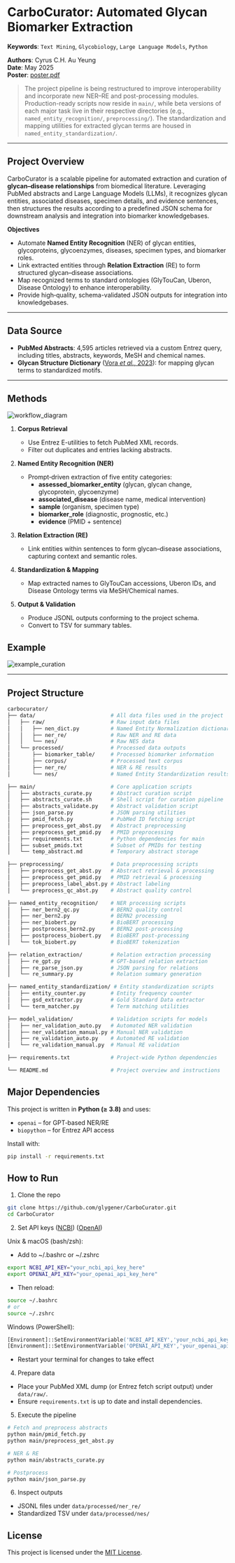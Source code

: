 # CarboCurator: Automated Glycan Biomarker Extraction

**Keywords**: `Text Mining`, `Glycobiology`, `Large Language Models`, `Python`

**Authors**: Cyrus C.H. Au Yeung  
**Date**: May 2025  
**Poster**: [poster.pdf](https://github.com/glygener/CarboCurator/blob/main/figures/poster.pdf#:~:text=poster.pdf)

> The project pipeline is being restructured to improve interoperability and incorporate new NER–RE and post-processing modules. Production-ready scripts now reside in `main/`, while beta versions of each major task live in their respective directories (e.g., `named_entity_recognition/`, `preprocessing/`). The standardization and mapping utilities for extracted glycan terms are housed in `named_entity_standardization/`.

---

## Project Overview

CarboCurator is a scalable pipeline for automated extraction and curation of **glycan–disease relationships** from biomedical literature. Leveraging PubMed abstracts and Large Language Models (LLMs), it recognizes glycan entities, associated diseases, specimen details, and evidence sentences, then structures the results according to a predefined JSON schema for downstream analysis and integration into biomarker knowledgebases.

**Objectives**

- Automate **Named Entity Recognition** (NER) of glycan entities, glycoproteins, glycoenzymes, diseases, specimen types, and biomarker roles.
- Link extracted entities through **Relation Extraction** (RE) to form structured glycan–disease associations.
- Map recognized terms to standard ontologies (GlyTouCan, Uberon, Disease Ontology) to enhance interoperability.
- Provide high‐quality, schema-validated JSON outputs for integration into knowledgebases.

---

## Data Source

- **PubMed Abstracts**: 4,595 articles retrieved via a custom Entrez query, including titles, abstracts, keywords, MeSH and chemical names.
- **Glycan Structure Dictionary** ([Vora *et al.*, 2023](https://pmc.ncbi.nlm.nih.gov/articles/PMC10243773/)): for mapping glycan terms to standardized motifs.

---

## Methods

![workflow_diagram](https://github.com/glygener/CarboCurator/blob/main/figures/workflow_diagram.png#:~:text=workflow_diagram.png)

1. **Corpus Retrieval**  
   - Use Entrez E-utilities to fetch PubMed XML records.  
   - Filter out duplicates and entries lacking abstracts.

2. **Named Entity Recognition (NER)**  
   - Prompt‐driven extraction of five entity categories:  
     - **assessed_biomarker_entity** (glycan, glycan change, glycoprotein, glycoenzyme)  
     - **associated_disease** (disease name, medical intervention)  
     - **sample** (organism, specimen type)  
     - **biomarker_role** (diagnostic, prognostic, etc.)  
     - **evidence** (PMID + sentence)

3. **Relation Extraction (RE)**  
   - Link entities within sentences to form glycan–disease associations, capturing context and semantic roles.

4. **Standardization & Mapping**  
   - Map extracted names to GlyTouCan accessions, Uberon IDs, and Disease Ontology terms via MeSH/Chemical names.

5. **Output & Validation**  
   - Produce JSONL outputs conforming to the project schema.  
   - Convert to TSV for summary tables.

## Example

![example_curation](https://github.com/glygener/CarboCurator/blob/main/figures/curation_example.png#:~:text=curation_example.png)

---

## Project Structure

```bash
carbocurator/  
├── data/                        # All data files used in the project  
│   ├── raw/                     # Raw input data files  
│   │   ├── nen_dict.py          # Named Entity Normalization dictionary  
│   │   ├── ner_re/              # Raw NER and RE data  
│   │   └── nes/                 # Raw NES data  
│   └── processed/               # Processed data outputs  
│       ├── biomarker_table/     # Processed biomarker information  
│       ├── corpus/              # Processed text corpus  
│       ├── ner_re/              # NER & RE results  
│       └── nes/                 # Named Entity Standardization results  

├── main/                        # Core application scripts  
│   ├── abstracts_curate.py      # Abstract curation script  
│   ├── abstracts_curate.sh      # Shell script for curation pipeline  
│   ├── abstracts_validate.py    # Abstract validation script  
│   ├── json_parse.py            # JSON parsing utilities  
│   ├── pmid_fetch.py            # PubMed ID fetching script  
│   ├── preprocess_get_abst.py   # Abstract preprocessing  
│   ├── preprocess_get_pmid.py   # PMID preprocessing  
│   ├── requirements.txt         # Python dependencies for main  
│   ├── subset_pmids.txt         # Subset of PMIDs for testing  
│   └── temp_abstract.md         # Temporary abstract storage  

├── preprocessing/               # Data preprocessing scripts  
│   ├── preprocess_get_abst.py   # Abstract retrieval & processing  
│   ├── preprocess_get_pmid.py   # PMID retrieval & processing  
│   ├── preprocess_label_abst.py # Abstract labeling  
│   └── preprocess_qc_abst.py    # Abstract quality control  

├── named_entity_recognition/    # NER processing scripts  
│   ├── ner_bern2_qc.py          # BERN2 quality control  
│   ├── ner_bern2.py             # BERN2 processing  
│   ├── ner_biobert.py           # BioBERT processing  
│   ├── postprocess_bern2.py     # BERN2 post-processing  
│   ├── postprocess_biobert.py   # BioBERT post-processing  
│   └── tok_biobert.py           # BioBERT tokenization  

├── relation_extraction/         # Relation extraction processing  
│   ├── re_gpt.py                # GPT-based relation extraction  
│   ├── re_parse_json.py         # JSON parsing for relations  
│   └── re_summary.py            # Relation summary generation  

├── named_entity_standardization/ # Entity standardization scripts  
│   ├── entity_counter.py        # Entity frequency counter  
│   ├── gsd_extractor.py         # Gold Standard Data extractor  
│   └── term_matcher.py          # Term matching utilities  

├── model_validation/            # Validation scripts for models  
│   ├── ner_validation_auto.py   # Automated NER validation  
│   ├── ner_validation_manual.py # Manual NER validation  
│   ├── re_validation_auto.py    # Automated RE validation  
│   └── re_validation_manual.py  # Manual RE validation  

├── requirements.txt             # Project-wide Python dependencies  

└── README.md                    # Project overview and instructions  
```

## Major Dependencies

This project is written in **Python (≥ 3.8)** and uses:

- `openai` – for GPT‐based NER/RE  
- `biopython` – for Entrez API access  

Install with:

```bash
pip install -r requirements.txt
```
## How to Run

1. Clone the repo
```bash
git clone https://github.com/glygener/CarboCurator.git
cd CarboCurator
```
2. Set API keys ([NCBI](https://support.nlm.nih.gov/kbArticle/?pn=KA-05317)) ([OpenAI](https://www.google.com/url?sa=t&source=web&rct=j&opi=89978449&url=https://platform.openai.com/api-keys&ved=2ahUKEwicptvz97SNAxWsF1kFHecXN7cQFnoECBYQAQ&usg=AOvVaw1YhcGDWJXhiKSfmL59Pnfn))

Unix & macOS (bash/zsh):  
- Add to ~/.bashrc or ~/.zshrc
```bash
export NCBI_API_KEY="your_ncbi_api_key_here"
export OPENAI_API_KEY="your_openai_api_key_here"
```

- Then reload:
```bash
source ~/.bashrc
# or
source ~/.zshrc
```

Windows (PowerShell):  
```ps
[Environment]::SetEnvironmentVariable('NCBI_API_KEY','your_ncbi_api_key_here','User')
[Environment]::SetEnvironmentVariable('OPENAI_API_KEY','your_openai_api_key_here','User')
```
- Restart your terminal for changes to take effect

4. Prepare data
- Place your PubMed XML dump (or Entrez fetch script output) under `data/raw/`.
- Ensure `requirements.txt` is up to date and install dependencies.

5. Execute the pipeline
```bash
# Fetch and preprocess abstracts
python main/pmid_fetch.py
python main/preprocess_get_abst.py

# NER & RE
python main/abstracts_curate.py

# Postprocess
python main/json_parse.py
```

6. Inspect outputs
- JSONL files under `data/processed/ner_re/`
- Standardized TSV under `data/processed/nes/`

## License

This project is licensed under the [MIT License]().
